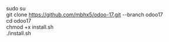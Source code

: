 sudo su <br>
git clone https://github.com/mbhx5/odoo-17.git --branch odoo17 <br>
cd odoo17<br>
chmod +x install.sh<br>
./install.sh<br>
